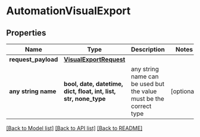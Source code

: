 # AutomationVisualExport


## Properties
Name | Type | Description | Notes
------------ | ------------- | ------------- | -------------
**request_payload** | [**VisualExportRequest**](VisualExportRequest.md) |  | 
**any string name** | **bool, date, datetime, dict, float, int, list, str, none_type** | any string name can be used but the value must be the correct type | [optional]

[[Back to Model list]](../README.md#documentation-for-models) [[Back to API list]](../README.md#documentation-for-api-endpoints) [[Back to README]](../README.md)


